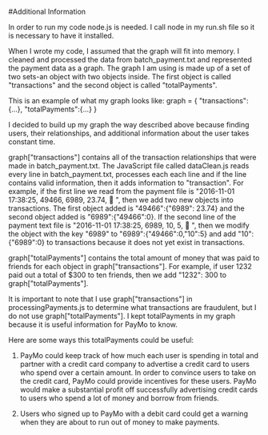 #Additional Information

In order to run my code node.js is needed. I call node in my run.sh file so it is necessary to have it installed.

When I wrote my code, I assumed that the graph will fit into memory. I cleaned and processed the data from batch_payment.txt and represented the payment data as a graph. The graph I am using is made up of a set of two sets-an object with two objects inside. The first object is called "transactions" and the second object is called "totalPayments".  

This is an example of what my graph looks like:
graph = {
  "transactions":{...},
  "totalPayments":{...}
}

I decided to build up my graph the way described above because finding users, their relationships, and additional information about the user takes constant time.

graph["transactions"] contains all of the transaction relationships that were made in batch_payment.txt. The JavaScript file called dataClean.js reads every line in batch_payment.txt, processes each each line and if the line contains valid information, then it adds information to "transaction". For example, if the first line we read from the payment file is "2016-11-01 17:38:25, 49466, 6989, 23.74, 🦄 ", then we add two new objects into transactions. The first object added is "49466":{"6989": 23.74} and the second object added is "6989":{"49466":0}. If the second line of the payment text file is "2016-11-01 17:38:25, 6989, 10, 5, 🦄 ", then we modify the object with the key "6989" to "6989":{"49466":0,"10":5} and add "10":{"6989":0} to transactions because it does not yet exist in transactions.

graph["totalPayments"] contains the total amount of money that was paid to friends for each object in graph["transactions"]. For example, if user 1232 paid out a total of $300 to ten friends, then we add "1232": 300 to graph["totalPayments"].

It is important to note that I use graph["transactions"] in processingPayments.js to determine what transactions are fraudulent, but I do not use graph["totalPayments"]. I kept totalPayments in my graph because it is useful information for PayMo to know.

Here are some ways this totalPayments could be useful:

1. PayMo could keep track of how much each user is spending in total and partner with a credit card company to advertise a credit card to users who spend over a certain amount. In order to convince users to take on the credit card, PayMo could provide incentives for these users. PayMo would make a substantial profit off successfully advertising credit cards to users who spend a lot of money and borrow from friends.

2. Users who signed up to PayMo with a debit card could get a warning when they are about to run out of money to make payments.  
